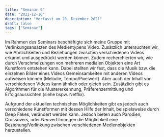 ```yaml
---
title: "Seminar 9"
date: "2021-12-16"
description: "Verfasst am 20. Dezember 2021"
draft: false
tags: ["Seminar"]
---
```


Im Rahmen des Seminars beschäftigte sich meine Gruppe mit Verlinkungsansätzen des Medientypens Video. Zusätzlich untersuchten wir, wie Ähnlichkeiten und Beziehungen zwischen verschiedenen Videos erkannt und ausgedrückt werden können. Zudem recherchierten wir, wie durch Verschmelzungen von mehreren medialen Objekten eine Art Kunstform entstehen kann. Dabei stellten wir fest, dass die Musik bzw. die einzelnen Bilder eines Videos Gemeinsamkeiten mit anderen Videos aufweisen können (Melodie, Tempo/Pixelwert). Aber auch der Inhalt von verschiedenen Videos kann ähnlich oder gleich sein. Zusätzlich gibt es Algorithmen für die Mustererkennung, Präferenzermittlung und Erfolgsaussichten (siehe bspw. Netflix).

Aufgrund der aktuellen technischen Möglichkeiten gibt es jedoch auch verschiedene Kunstformen mit  dessen Hilfe der Inhalt, beispielsweise durch Deep Fakes, verändert werden kann. Jedoch bieten auch Parodien, Crossovers, oder Neuverfilmungen die Möglichkeit eine Beziehung/Verlinkung zwischen verschiedenen Medienobjekten herzustellen.
